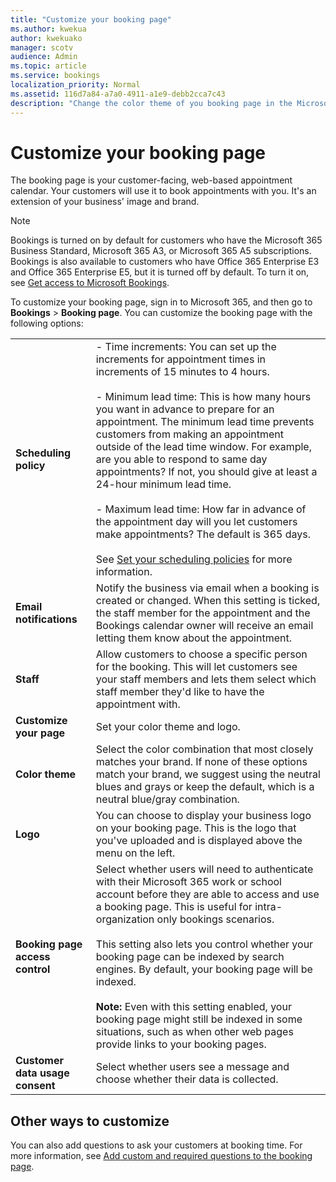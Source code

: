 ```yaml
---
title: "Customize your booking page"
ms.author: kwekua
author: kwekuako
manager: scotv
audience: Admin
ms.topic: article
ms.service: bookings
localization_priority: Normal
ms.assetid: 116d7a84-a7a0-4911-a1e9-debb2cca7c43
description: "Change the color theme of you booking page in the Microsoft Bookings app."
---
```


# Customize your booking page

The booking page is your customer-facing, web-based appointment calendar. Your customers will use it to book appointments with you. It's an extension of your business' image and brand.

> [!NOTE]
> Bookings is turned on by default for customers who have the Microsoft 365 Business Standard, Microsoft 365 A3, or Microsoft 365 A5 subscriptions. Bookings is also available to customers who have Office 365 Enterprise E3 and Office 365 Enterprise E5, but it is turned off by default. To turn it on, see [Get access to Microsoft Bookings](get-access.md).

To customize your booking page, sign in to Microsoft 365, and then go to **Bookings** \> **Booking page**. You can customize the booking page with the following options:

|||
|---|---|
| **Scheduling policy** | - Time increments: You can set up the increments for appointment times in increments of 15 minutes to 4 hours.<br/><br/>- Minimum lead time: This is how many hours you want in advance to prepare for an appointment. The minimum lead time prevents customers from making an appointment outside of the lead time window. For example, are you able to respond to same day appointments? If not, you should give at least a 24-hour minimum lead time.<br/><br/>- Maximum lead time: How far in advance of the appointment day will you let customers make appointments? The default is 365 days.<br/><br/> See [Set your scheduling policies](set-scheduling-policies.md) for more information. |
| **Email notifications** | Notify the business via email when a booking is created or changed. When this setting is ticked, the staff member for the appointment and the Bookings calendar owner will receive an email letting them know about the appointment. |
| **Staff** | Allow customers to choose a specific person for the booking. This will let customers see your staff members and lets them select which staff member they'd like to have the appointment with. |
| **Customize your page** | Set your color theme and logo. |
| **Color theme** | Select the color combination that most closely matches your brand. If none of these options match your brand, we suggest using the neutral blues and grays or keep the default, which is a neutral blue/gray combination. |
| **Logo** | You can choose to display your business logo on your booking page. This is the logo that you've uploaded and is displayed above the menu on the left. |
| **Booking page access control** | Select whether users will need to authenticate with their Microsoft 365 work or school account before they are able to access and use a booking page. This is useful for intra-organization only bookings scenarios.<br/><br/>This setting also lets you control whether your booking page can be indexed by search engines. By default, your booking page will be indexed.<br/><br/>**Note:** Even with this setting enabled, your booking page might still be indexed in some situations, such as when other web pages provide links to your booking pages. |
| **Customer data usage consent** | Select whether users see a message and choose whether their data is collected. |

## Other ways to customize

You can also add questions to ask your customers at booking time. For more information, see [Add custom and required questions to the booking page](add-questions.md).
